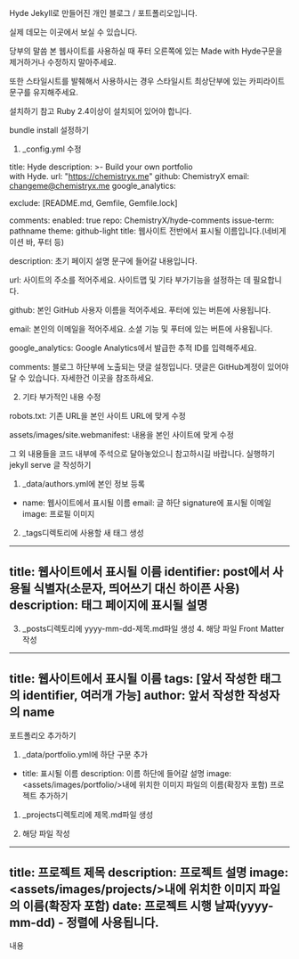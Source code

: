 Hyde
Jekyll로 만들어진 개인 블로그 / 포트폴리오입니다.

실제 데모는 이곳에서 보실 수 있습니다.

당부의 말씀
본 웹사이트를 사용하실 때 푸터 오른쪽에 있는 Made with Hyde구문을 제거하거나 수정하지 말아주세요.

또한 스타일시트를 발췌해서 사용하시는 경우 스타일시트 최상단부에 있는 카피라이트 문구를 유지해주세요.

설치하기
참고 Ruby 2.4이상이 설치되어 있어야 합니다.

bundle install
설정하기
1. _config.yml 수정

title: Hyde
description: >-
  Build your own portfolio <br>
  with Hyde.
url: "https://chemistryx.me"
github: ChemistryX
email: changeme@chemistryx.me
google_analytics: <YOUR UA TOKEN>

exclude: [README.md, Gemfile, Gemfile.lock]

comments:
  enabled: true
  repo: ChemistryX/hyde-comments
  issue-term: pathname
  theme: github-light
title: 웹사이트 전반에서 표시될 이름입니다.(네비게이션 바, 푸터 등)

description: 초기 페이지 설명 문구에 들어갈 내용입니다.

url: 사이트의 주소를 적어주세요. 사이트맵 및 기타 부가기능을 설정하는 데 필요합니다.

github: 본인 GitHub 사용자 이름을 적어주세요. 푸터에 있는 버튼에 사용됩니다.

email: 본인의 이메일을 적어주세요. 소셜 기능 및 푸터에 있는 버튼에 사용됩니다.

google_analytics: Google Analytics에서 발급한 추적 ID를 입력해주세요.

comments: 블로그 하단부에 노출되는 댓글 설정입니다. 댓글은 GitHub계정이 있어야 달 수 있습니다. 자세한건 이곳을 참조하세요.

2. 기타 부가적인 내용 수정

robots.txt: 기존 URL을 본인 사이트 URL에 맞게 수정

assets/images/site.webmanifest: 내용을 본인 사이트에 맞게 수정

그 외 내용들을 코드 내부에 주석으로 달아놓았으니 참고하시길 바랍니다.
실행하기
jekyll serve
글 작성하기
1. _data/authors.yml에 본인 정보 등록

- name: 웹사이트에서 표시될 이름
  email: 글 하단 signature에 표시될 이메일
  image: 프로필 이미지
2. _tags디렉토리에 사용할 새 태그 생성

---
title: 웹사이트에서 표시될 이름
identifier: post에서 사용될 식별자(소문자, 띄어쓰기 대신 하이픈 사용)
description: 태그 페이지에 표시될 설명
---
3. _posts디렉토리에 yyyy-mm-dd-제목.md파일 생성 4. 해당 파일 Front Matter 작성

---
title: 웹사이트에서 표시될 이름
tags: [앞서 작성한 태그의 identifier, 여러개 가능]
author: 앞서 작성한 작성자의 name
---
포트폴리오 추가하기
1. _data/portfolio.yml에 하단 구문 추가

- title: 표시될 이름
  description: 이름 하단에 들어갈 설명
  image: <assets/images/portfolio/>내에 위치한 이미지 파일의 이름(확장자 포함)
프로젝트 추가하기
1. _projects디렉토리에 제목.md파일 생성

2. 해당 파일 작성

---
title: 프로젝트 제목
description: 프로젝트 설명
image: <assets/images/projects/>내에 위치한 이미지 파일의 이름(확장자 포함)
date: 프로젝트 시행 날짜(yyyy-mm-dd) - 정렬에 사용됩니다.
---
내용
